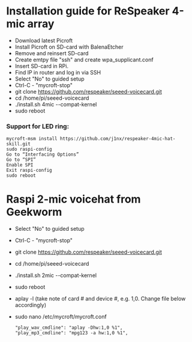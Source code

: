 # Installation guide for ReSpeaker 4-mic array
- Download latest Picroft
- Install Picroft on SD-card with BalenaEtcher
- Remove and reinsert SD-card 
- Create emtpy file "ssh" and create wpa_supplicant.conf
- Insert SD-card in RPi. 
- Find IP in router and log in via SSH
- Select "No" to guided setup
- Ctrl-C - "mycroft-stop"
- git clone https://github.com/respeaker/seeed-voicecard.git
- cd /home/pi/seeed-voicecard
- ./install.sh 4mic --compat-kernel
- sudo reboot

### Support for LED ring: 

    mycroft-msm install https://github.com/j1nx/respeaker-4mic-hat-skill.git 
    sudo raspi-config
    Go to “Interfacing Options”
    Go to “SPI”
    Enable SPI
    Exit raspi-config
    sudo reboot 


# Raspi 2-mic voicehat from Geekworm
- Select "No" to guided setup
- Ctrl-C - "mycroft-stop"
- git clone https://github.com/respeaker/seeed-voicecard.git
- cd /home/pi/seeed-voicecard
- ./install.sh 2mic --compat-kernel
- sudo reboot
- aplay -l (take note of card # and device #, e.g. 1,0. Change file below accordingly)
- sudo nano /etc/mycroft/mycroft.conf
      
      "play_wav_cmdline": "aplay -Dhw:1,0 %1",
      "play_mp3_cmdline": "mpg123 -a hw:1,0 %1",
